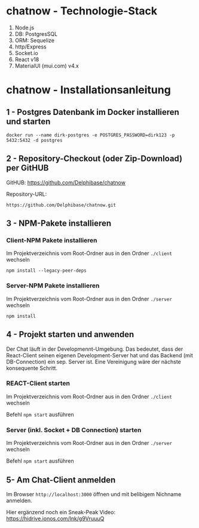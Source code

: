 # chatnow - Technologie-Stack
1. Node.js
3. DB: PostgresSQL
4. ORM: Sequelize
5. http/Express
6. Socket.io
7. React v18
8. MaterialUI (mui.com) v4.x

# chatnow - Installationsanleitung
## 1 - Postgres Datenbank im Docker installieren und starten
```
docker run --name dirk-postgres -e POSTGRES_PASSWORD=dirk123 -p 5432:5432 -d postgres
```

## 2 - Repository-Checkout (oder Zip-Download) per GitHUB
GitHUB: https://github.com/Delphibase/chatnow

Repository-URL:
```
https://github.com/Delphibase/chatnow.git
```

## 3 - NPM-Pakete installieren
### Client-NPM Pakete installieren
Im Projektverzeichnis vom Root-Ordner aus in den Ordner ```./client``` wechseln

```
npm install --legacy-peer-deps
```

### Server-NPM Pakete installieren
Im Projektverzeichnis vom Root-Ordner aus in den Ordner ```./server``` wechseln

```
npm install
```

## 4 - Projekt starten und anwenden
Der Chat läuft in der Developmennt-Umgebung. Das bedeutet, dass der React-Client seinen eigenen Development-Server hat und das Backend (mit DB-Connection) ein sep. Server ist.
Eine Vereinigung wäre der nächste konsequente Schritt.

### REACT-Client starten
Im Projektverzeichnis vom Root-Ordner aus in den Ordner ```./client``` wechseln

Befehl ``` npm start ``` ausführen

### Server (inkl. Socket + DB Connection) starten
Im Projektverzeichnis vom Root-Ordner aus in den Ordner ```./server``` wechseln

Befehl ``` npm start ``` ausführen

## 5- Am Chat-Client anmelden
Im Browser ```http://localhost:3000``` öffnen und mit belibigem Nichname anmelden.

Hier ergänzend noch ein Sneak-Peak Video: https://hidrive.ionos.com/lnk/g9VruuuQ


